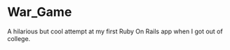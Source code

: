 War_Game
========

A hilarious but cool attempt at my first Ruby On Rails app when I got out of college.
